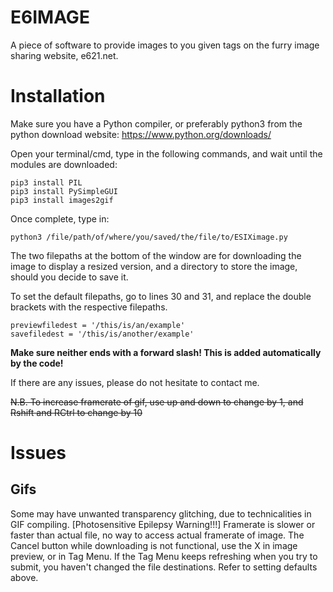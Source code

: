 # E6IMAGE
A piece of software to provide images to you given tags on the furry image sharing website, e621.net. 
# Installation
Make sure you have a Python compiler, or preferably python3 from the python download website: https://www.python.org/downloads/

Open your terminal/cmd, type in the following commands, and wait until the modules are downloaded:
```
pip3 install PIL
pip3 install PySimpleGUI
pip3 install images2gif
```

Once complete, type in:
```
python3 /file/path/of/where/you/saved/the/file/to/ESIXimage.py
```

The two filepaths at the bottom of the window are for downloading the image to display a resized version, and a directory to store the image, should you decide to save it.

To set the default filepaths, go to lines 30 and 31, and replace the double brackets with the respective filepaths.
```
previewfiledest = '/this/is/an/example'
savefiledest = '/this/is/another/example'
```
**Make sure neither ends with a forward slash! This is added automatically by the code!**

If there are any issues, please do not hesitate to contact me.

~~N.B. To increase framerate of gif, use up and down to change by 1, and Rshift and RCtrl to change by 10~~

# Issues
## Gifs
Some may have unwanted transparency glitching, due to technicalities in GIF compiling. [Photosensitive Epilepsy Warning!!!]
Framerate is slower or faster than actual file, no way to access actual framerate of image.
The Cancel button while downloading is not functional, use the X in image preview, or in Tag Menu.
If the Tag Menu keeps refreshing when you try to submit, you haven't changed the file destinations. Refer to setting defaults above.



